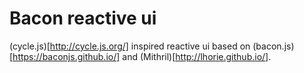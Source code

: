 # Bacon reactive ui

(cycle.js)[http://cycle.js.org/] inspired reactive ui based on (bacon.js)[https://baconjs.github.io/] and (Mithril)[http://lhorie.github.io/].
